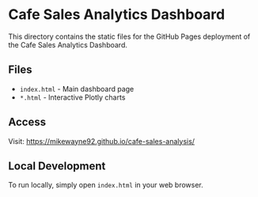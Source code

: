# Cafe Sales Analytics Dashboard

This directory contains the static files for the GitHub Pages deployment of the Cafe Sales Analytics Dashboard.

## Files
- `index.html` - Main dashboard page
- `*.html` - Interactive Plotly charts

## Access
Visit: https://mikewayne92.github.io/cafe-sales-analysis/

## Local Development
To run locally, simply open `index.html` in your web browser.
